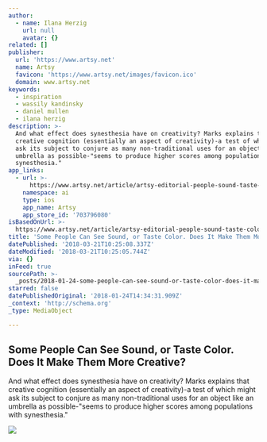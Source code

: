 ```yaml
---
author:
  - name: Ilana Herzig
    url: null
    avatar: {}
related: []
publisher:
  url: 'https://www.artsy.net'
  name: Artsy
  favicon: 'https://www.artsy.net/images/favicon.ico'
  domain: www.artsy.net
keywords:
  - inspiration
  - wassily kandinsky
  - daniel mullen
  - ilana herzig
description: >-
  And what effect does synesthesia have on creativity? Marks explains that
  creative cognition (essentially an aspect of creativity)-a test of which might
  ask its subject to conjure as many non-traditional uses for an object like an
  umbrella as possible-"seems to produce higher scores among populations with
  synesthesia."
app_links:
  - url: >-
      https://www.artsy.net/article/artsy-editorial-people-sound-taste-color-creative
    namespace: ai
    type: ios
    app_name: Artsy
    app_store_id: '703796080'
isBasedOnUrl: >-
  https://www.artsy.net/article/artsy-editorial-people-sound-taste-color-creative?utm_medium=email&utm_source=11995862-newsletter-editorial-daily-01-23-18&utm_campaign=editorial&utm_content=st-S
title: 'Some People Can See Sound, or Taste Color. Does It Make Them More Creative?'
datePublished: '2018-03-21T10:25:08.337Z'
dateModified: '2018-03-21T10:25:05.744Z'
via: {}
inFeed: true
sourcePath: >-
  _posts/2018-01-24-some-people-can-see-sound-or-taste-color-does-it-make-them.md
starred: false
datePublishedOriginal: '2018-01-24T14:34:31.909Z'
_context: 'http://schema.org'
_type: MediaObject

---
```

<article style=""><h1>Some People Can See Sound, or Taste Color. Does It Make Them More Creative?</h1><p>And what effect does synesthesia have on creativity? Marks explains that creative cognition (essentially an aspect of creativity)-a test of which might ask its subject to conjure as many non-traditional uses for an object like an umbrella as possible-"seems to produce higher scores among populations with synesthesia."</p><img src="https://artsy-media-uploads.s3.amazonaws.com/wSAR6TNL2JEpm1WF_eIB9A%2Fcustom-Custom_Size___cody-davis-253928+2.jpg" /></article>